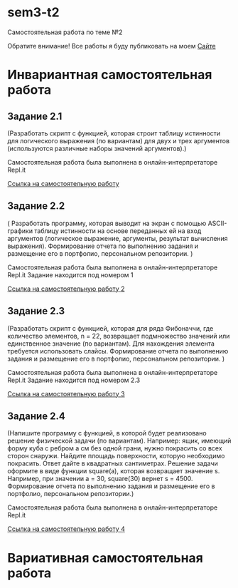 # sem3-t2
Самостоятельная работа по теме №2

Обратите внимание! Все работы я буду публиковать на моем [Сайте](https://belorukova.github.io)

# Инвариантная самостоятельная работа

## Задание 2.1
(Разработать скрипт с функцией, которая строит таблицу истинности для логического выражения (по вариантам) для двух и трех аргументов (используются различные наборы значений аргументов).)

Самостоятельная работа была выполнена в онлайн-интерпретаторе Repl.it

[Ссылка на самостоятельную работу](https://repl.it/@LizaBielorukova/Tablitsa-istinnosti)

## Задание 2.2
( Разработать программу, которая выводит на экран с помощью ASCII-графики таблицу истинности на основе переданных ей на вход аргументов (логическое выражение, аргументы, результат вычисления выражения). Формирование отчета по выполнению задания и размещение его в портфолио, персональном репозитории. )

Самостоятельная работа была выполнена в онлайн-интерпретаторе Repl.it
Задание находится под номером 1

[Ссылка на самостоятельную работу 2](https://repl.it/@LizaBielorukova/PraktikaPROG)

## Задание 2.3
(Разработать скрипт с функцией, которая для ряда Фибоначчи, где количество элементов, n = 22, возвращает подмножество значений или единственное значение (по вариантам). Для нахождения элемента требуется использовать слайсы. Формирование отчета по выполнению задания и размещение его в портфолио, персональном репозитории. )

Самостоятельная работа была выполнена в онлайн-интерпретаторе Repl.it
Задание находится под номером 2.3

[Ссылка на самостоятельную работу 3](https://repl.it/@LizaBielorukova/PraktikaPROG)

## Задание 2.4
(Напишите программу с функцией, в которой будет реализовано решение физической задачи (по вариантам). Например: ящик, имеющий форму куба с ребром a см без одной грани, нужно покрасить со всех сторон снаружи. Найдите площадь поверхности, которую необходимо покрасить. Ответ дайте в квадратных сантиметрах. Решение задачи оформите в виде функции square(a), которая возвращает значение s. Например, при значении a = 30, square(30) вернет s = 4500. Формирование отчета по выполнению задания и размещение его в портфолио, персональном репозитории.)

Самостоятельная работа была выполнена в онлайн-интерпретаторе Repl.it

[Ссылка на самостоятельную работу 4](https://repl.it/@LizaBielorukova/PROGPRAK2100618)

# Вариативная самостоятельная работа
